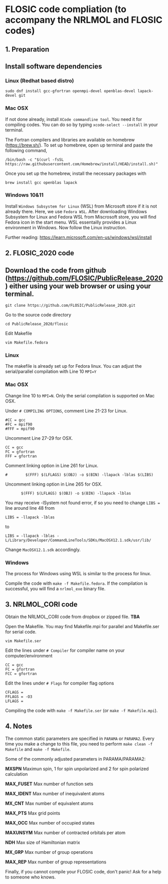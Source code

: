 # FLOSIC code compliation (to accompany the NRLMOL and FLOSIC codes)

## 1. Preparation

## Install software dependencies

### Linux (Redhat based distro)

    sudo dnf install gcc-gfortran openmpi-devel openblas-devel lapack-devel git

### Mac OSX

If not done already, install `XCode commandline tool`. You need it for compiling codes. You can do so by typing `xcode-select --install` in your terminal.


The Fortran compilers and libraries are available on homebrew (https://brew.sh/). 
To set up homebrew, open up terminal and paste the following command,

    /bin/bash -c "$(curl -fsSL https://raw.githubusercontent.com/Homebrew/install/HEAD/install.sh)"

Once you set up the homebrew, install the necessary packages with

    brew install gcc openblas lapack
    
### Windows 10&11

Install `Windows Subsystem for Linux` (WSL) from Microsoft store if it is not already there. Here, we use `Fedora WSL`. After downloading Windows Subsystem for Linux and Fedora WSL from Miscrosoft store, you will find Fedora icon in the start menu. WSL essentailly provides a Linux environment in Windows. Now follow the Linux instruction.

Further reading: https://learn.microsoft.com/en-us/windows/wsl/install


## 2. FLOSIC_2020 code

## Download the code from github (https://github.com/FLOSIC/PublicRelease_2020) either using your web browser or using your terminal. 

`git clone https://github.com/FLOSIC/PublicRelease_2020.git`

Go to the source code directory

`cd PublicRelease_2020/flosic`

Edit Makefile

`vim Makefile.fedora`

### Linux

The makefile is already set up for Fedora linux. You can adjust the serial/parallel compilation with
Line 10 `MPI=Y`


### Mac OSX

Change line 10 to `MPI=N`. Only the serial compilation is supported on Mac OSX.

Under `# COMPILING OPTIONS`, comment Line 21-23 for Linux.

    #CC = gcc
    #FC = mpif90
    #FFF = mpif90

Uncomment Line 27-29 for OSX.

    CC = gcc
    FC = gfortran 
    FFF = gfortran

Comment linking option in Line 261 for Linux.

`#        $(FFF) $(LFLAGS) $(OBJ) -o $(BIN) -llapack -lblas $(LIBS)`

Uncomment linking option in Line 265 for OSX.

`       $(FFF) $(LFLAGS) $(OBJ) -o $(BIN) -llapack -lblas`

You may receive -lSystem not found error, if so you need to change `LIBS =` line around line 48 from

    LIBS = -llapack -lblas
    
to    

    LIBS = -llapack -lblas -L/Library/Developer/CommandLineTools/SDKs/MacOSX12.1.sdk/usr/lib/

Change `MacOSX12.1.sdk` accordingly.
    
### Windows  

The process for Windows using WSL is similar to the process for linux.

    
Compile the code with `make -f Makefile.fedora`. If the compilation is successful, you will find a `nrlmol_exe` binary file.




## 3. NRLMOL_CORI code

Obtain the NRLMOL_CORI code from dropbox or zipped file. **TBA**

Open the Makefile. You may find Makefile.mpi for parallel and Makefile.ser for serial code.

`vim Makefile.ser`

Edit the lines under `# Compiler` for compiler name on your computer/environment

    CC = gcc
    FC = gfortran
    FCC = gfortran
    
Edit the lines under `# Flags` for compiler flag options 

    CFLAGS =
    FFLAGS = -O3
    LFLAGS = 
    
Compiling the code with `make -f Makefile.ser` (or  `make -f Makefile.mpi`).    
    



## 4. Notes

The common static parameters are specified in `PARAMA` or `PARAMA2`. Every time you make a change to this file, you need to perform `make clean -f Makefile` and `make -f Makefile`.

Some of the commonly adjusted parameters in PARAMA/PARAMA2:

**MXSPN**  Maximun spin, 1 for spin unpolarized and 2 for spin polarized calculation

**MAX_FUSET** Max number of function sets

**MAX_IDENT** Max number of inequivalent atoms

**MX_CNT** Max number of equivalent atoms

**MAX_PTS** Max grid points

**MAX_OCC** Max number of occupied states

**MAXUNSYM** Max number of contracted orbitals per atom

**NDH** Max size of Hamiltonian matrix 

**MX_GRP** Max number of group operations

**MAX_REP** Max number of group representations

Finally, if you cannot compile your FLOSIC code, don't panic! Ask for a help to someone who knows.
